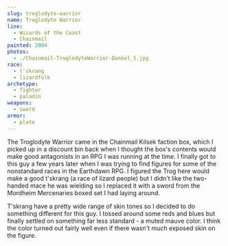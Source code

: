 ```yaml
---
slug: troglodyte-warrior
name: Troglodyte Warrior
line:
  - Wizards of the Coast
  - Chainmail
painted: 2004
photos:
  - ./Chainmail-TroglodyteWarrior-Dankel_1.jpg
race:
  - t'skrang
  - lizardfolk
archetype:
  - fighter
  - paladin
weapons:
  - sword
armor:
  - plate
---
```


The Troglodyte Warrior came in the Chainmail Kilsek faction box, which I picked up in a discount bin back when I thought the box's contents would make good antagonists in an RPG I was running at the time. I finally got to this guy a few years later when I was trying to find figures for some of the nonstandard races in the Earthdawn RPG. I figured the Trog here would make a good t'skrang (a race of lizard people) but I didn't like the two-handed mace he was wielding so I replaced it with a sword from the Mordheim Mercenaries boxed set I had laying around.

T'skrang have a pretty wide range of skin tones so I decided to do something different for this guy. I tossed around some reds and blues but finally settled on something far less standard - a muted mauve color. I think the color turned out fairly well even if there wasn't much exposed skin on the figure.
